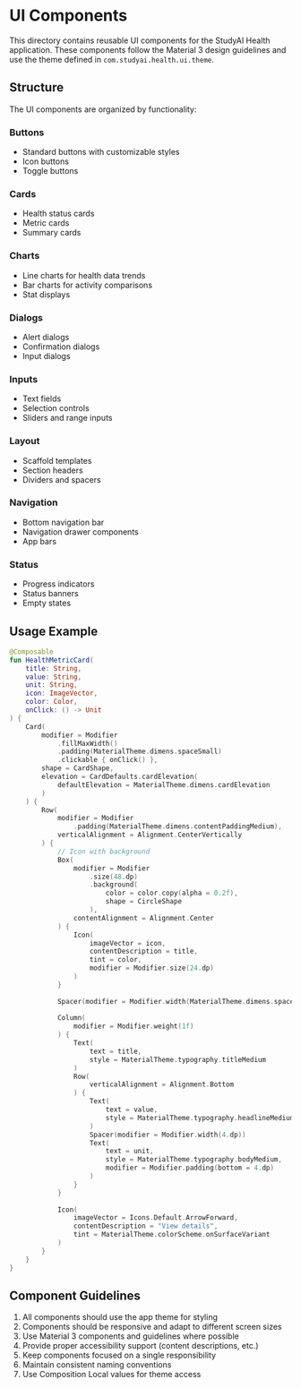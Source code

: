 # UI Components

This directory contains reusable UI components for the StudyAI Health application. These components follow the Material 3 design guidelines and use the theme defined in `com.studyai.health.ui.theme`.

## Structure

The UI components are organized by functionality:

### Buttons
- Standard buttons with customizable styles
- Icon buttons
- Toggle buttons

### Cards
- Health status cards
- Metric cards
- Summary cards

### Charts
- Line charts for health data trends
- Bar charts for activity comparisons
- Stat displays

### Dialogs
- Alert dialogs
- Confirmation dialogs
- Input dialogs

### Inputs
- Text fields
- Selection controls
- Sliders and range inputs

### Layout
- Scaffold templates
- Section headers
- Dividers and spacers

### Navigation
- Bottom navigation bar
- Navigation drawer components
- App bars

### Status
- Progress indicators
- Status banners
- Empty states

## Usage Example

```kotlin
@Composable
fun HealthMetricCard(
    title: String,
    value: String,
    unit: String,
    icon: ImageVector,
    color: Color,
    onClick: () -> Unit
) {
    Card(
        modifier = Modifier
            .fillMaxWidth()
            .padding(MaterialTheme.dimens.spaceSmall)
            .clickable { onClick() },
        shape = CardShape,
        elevation = CardDefaults.cardElevation(
            defaultElevation = MaterialTheme.dimens.cardElevation
        )
    ) {
        Row(
            modifier = Modifier
                .padding(MaterialTheme.dimens.contentPaddingMedium),
            verticalAlignment = Alignment.CenterVertically
        ) {
            // Icon with background
            Box(
                modifier = Modifier
                    .size(48.dp)
                    .background(
                        color = color.copy(alpha = 0.2f),
                        shape = CircleShape
                    ),
                contentAlignment = Alignment.Center
            ) {
                Icon(
                    imageVector = icon,
                    contentDescription = title,
                    tint = color,
                    modifier = Modifier.size(24.dp)
                )
            }
            
            Spacer(modifier = Modifier.width(MaterialTheme.dimens.spaceMedium))
            
            Column(
                modifier = Modifier.weight(1f)
            ) {
                Text(
                    text = title,
                    style = MaterialTheme.typography.titleMedium
                )
                Row(
                    verticalAlignment = Alignment.Bottom
                ) {
                    Text(
                        text = value,
                        style = MaterialTheme.typography.headlineMedium
                    )
                    Spacer(modifier = Modifier.width(4.dp))
                    Text(
                        text = unit,
                        style = MaterialTheme.typography.bodyMedium,
                        modifier = Modifier.padding(bottom = 4.dp)
                    )
                }
            }
            
            Icon(
                imageVector = Icons.Default.ArrowForward,
                contentDescription = "View details",
                tint = MaterialTheme.colorScheme.onSurfaceVariant
            )
        }
    }
}
```

## Component Guidelines

1. All components should use the app theme for styling
2. Components should be responsive and adapt to different screen sizes
3. Use Material 3 components and guidelines where possible
4. Provide proper accessibility support (content descriptions, etc.)
5. Keep components focused on a single responsibility
6. Maintain consistent naming conventions
7. Use Composition Local values for theme access 
